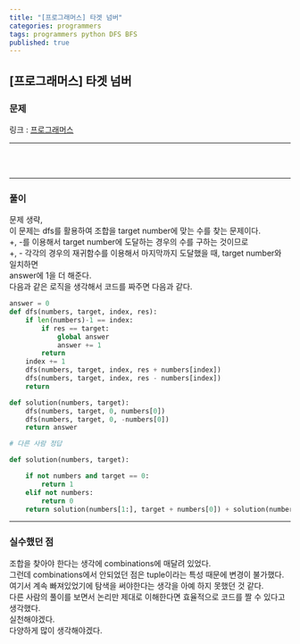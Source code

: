 ```yaml
---
title: "[프로그래머스] 타겟 넘버"
categories: programmers
tags: programmers python DFS BFS
published: true
---
```


## [프로그래머스] 타겟 넘버

### 문제

링크 : [프로그래머스](https://programmers.co.kr/learn/courses/30/lessons/43165)

---

<br/><br/>

---

### 풀이

문제 생략,  
이 문제는 dfs를 활용하여 조합을 target number에 맞는 수를 찾는 문제이다.  
+, -를 이용해서 target number에 도달하는 경우의 수를 구하는 것이므로  
+, - 각각의 경우의 재귀함수를 이용해서 마지막까지 도달했을 때, target number와 일치하면  
answer에 1을 더 해준다.  
다음과 같은 로직을 생각해서 코드를 짜주면 다음과 같다.

```python
answer = 0
def dfs(numbers, target, index, res):
    if len(numbers)-1 == index:
        if res == target:
            global answer
            answer += 1
        return
    index += 1
    dfs(numbers, target, index, res + numbers[index])
    dfs(numbers, target, index, res - numbers[index])
    return

def solution(numbers, target):
    dfs(numbers, target, 0, numbers[0])
    dfs(numbers, target, 0, -numbers[0])
    return answer

```

```python
# 다른 사람 정답

def solution(numbers, target):

    if not numbers and target == 0:
        return 1
    elif not numbers:
        return 0
    return solution(numbers[1:], target + numbers[0]) + solution(numbers[1: ], target - numbers[0])
```

---

### 실수했던 점

조합을 찾아야 한다는 생각에 combinations에 매달려 있었다.  
그런데 combinations에서 안되었던 점은 tuple이라는 특성 때문에 변경이 불가했다.  
여기서 계속 빠져있었기에 탐색을 써야한다는 생각을 아예 하지 못했던 것 같다.  
다른 사람의 풀이를 보면서 논리만 제대로 이해한다면 효율적으로 코드를 짤 수 있다고 생각했다.  
실천해야겠다.  
다양하게 많이 생각해야겠다.
